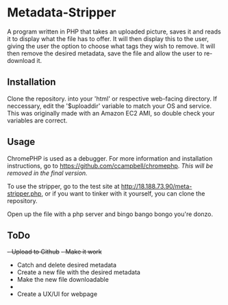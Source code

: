 # Metadata-Stripper
A program written in PHP that takes an uploaded picture, saves it and reads it to display what the file has to offer. It will then display this to the user, giving the user the option to choose what tags they wish to remove. It will then remove the desired metadata, save the file and allow the user to re-download it.

## Installation
Clone the repository. into your 'html' or respective web-facing directory. If neccessary, edit the '$uploaddir' variable to match your OS and service. This was originally made with an Amazon EC2 AMI, so double check your variables are correct.

## Usage 
ChromePHP is used as a debugger. For more information and installation instructions, go to https://github.com/ccampbell/chromephp. *This will be removed in the final version.*

To use the stripper, go to the test site at http://18.188.73.90/meta-stripper.php, or if you want to tinker with it yourself, you can clone the repository.

Open up the file with a php server and bingo bango bongo you're donzo.

## ToDo
~~- Upload to Github~~
~~- Make it work~~
- Catch and delete desired metadata
- Create a new file with the desired metadata
- Make the new file downloadable
- 
- Create a UX/UI for webpage
